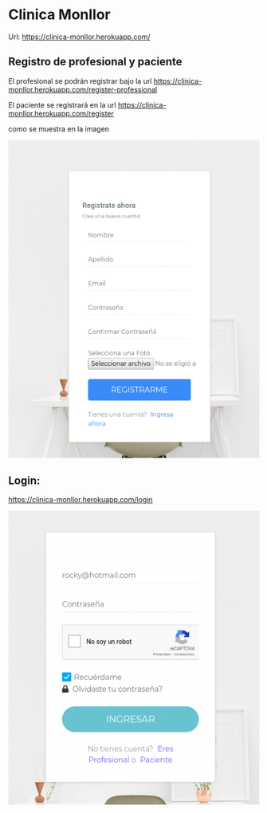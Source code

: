 # Clinica Monllor

Url: https://clinica-monllor.herokuapp.com/

## Registro de profesional y paciente

El profesional se podrán registrar bajo la url https://clinica-monllor.herokuapp.com/register-professional

El paciente se registrará en la url https://clinica-monllor.herokuapp.com/register

como se muestra en la imagen

![Registro Paciente](https://github.com/nachomonllor/clinica-client/blob/master/readme_assets/registro.gif)


## Login:

https://clinica-monllor.herokuapp.com/login

![Login](https://github.com/nachomonllor/clinica-client/blob/master/readme_assets/login.gif)

